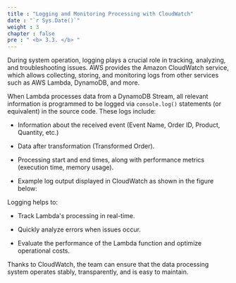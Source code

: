 ```yaml
---
title : "Logging and Monitoring Processing with CloudWatch"
date : "`r Sys.Date()`"
weight : 3
chapter : false
pre : " <b> 3.3. </b> "
---
```


During system operation, logging plays a crucial role in tracking, analyzing, and troubleshooting issues. AWS provides the Amazon CloudWatch service, which allows collecting, storing, and monitoring logs from other services such as AWS Lambda, DynamoDB, and more.

When Lambda processes data from a DynamoDB Stream, all relevant information is programmed to be logged via `console.log()` statements (or equivalent) in the source code. These logs include:

+ Information about the received event (Event Name, Order ID, Product, Quantity, etc.)

+ Data after transformation (Transformed Order).

+ Processing start and end times, along with performance metrics (execution time, memory usage).

+ Example log output displayed in CloudWatch as shown in the figure below:

Logging helps to:

+ Track Lambda's processing in real-time.

+ Quickly analyze errors when issues occur.

+ Evaluate the performance of the Lambda function and optimize operational costs.

Thanks to CloudWatch, the team can ensure that the data processing system operates stably, transparently, and is easy to maintain.
